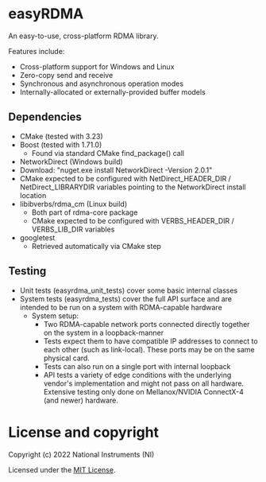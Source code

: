 <!--
Copyright (c) 2022 National Instruments
SPDX-License-Identifier: MIT
-->

# easyRDMA

An easy-to-use, cross-platform RDMA library.

Features include:
- Cross-platform support for Windows and Linux
- Zero-copy send and receive
- Synchronous and asynchronous operation modes
- Internally-allocated or externally-provided buffer models

## Dependencies
- CMake (tested with 3.23)
- Boost (tested with 1.71.0)
  - Found via standard CMake find_package() call
 - NetworkDirect (Windows build)
  - Download: "nuget.exe install NetworkDirect -Version 2.0.1"
  - CMake expected to be configured with NetDirect_HEADER_DIR / NetDirect_LIBRARYDIR variables pointing to the NetworkDirect install location
- libibverbs/rdma_cm (Linux build)
  - Both part of rdma-core package
  - CMake expected to be configured with VERBS_HEADER_DIR / VERBS_LIB_DIR variables
- googletest
  - Retrieved automatically via CMake step

## Testing
- Unit tests (easyrdma_unit_tests) cover some basic internal classes
- System tests (easyrdma_tests) cover the full API surface and are intended to be run on a system with RDMA-capable hardware
  - System setup:
    - Two RDMA-capable network ports connected directly together on the system in a loopback-manner
    - Tests expect them to have compatible IP addresses to connect to each other (such as link-local). These ports may be on the same physical card.
    - Tests can also run on a single port with internal loopback
    - API tests a variety of edge conditions with the underlying vendor's implementation and might not pass on all hardware. Extensive testing only done on Mellanox/NVIDIA ConnectX-4 (and newer) hardware.

# License and copyright

Copyright (c) 2022 National Instruments (NI)

Licensed under the [MIT License](LICENSE.txt).
